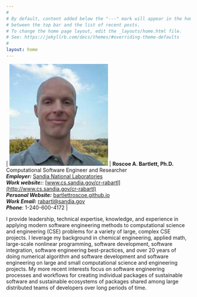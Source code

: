 ```yaml
---
#
# By default, content added below the "---" mark will appear in the home page
# between the top bar and the list of recent posts.
# To change the home page layout, edit the _layouts/home.html file.
# See: https://jekyllrb.com/docs/themes/#overriding-theme-defaults
#
layout: home
---
```


| ![Roscoe A. Bartlett, Ph.D.](RoscoeABartlettPhoto.jpg) | **Roscoe A. Bartlett, Ph.D.**<br>Computational Software Engineer and Researcher<br>***Employer:*** [Sandia National Laboratories](https://www.sandia.gov/)<br>***Work website:***: [www.cs.sandia.gov/cr-rabartl](http://www.cs.sandia.gov/cr-rabartl)<br>***Personal Website:*** [bartlettroscoe.github.io](https://bartlettroscoe.github.io)<br>***Work Email:*** [rabartl@sandia.gov](mailto:rabartl@sandia.gov)<br>***Phone***: 1-240-600-4172 |

I provide leadership, technical expertise, knowledge, and experience in applying modern software engineering methods to computational science and engineering (CSE) problems for a variety of large, complex CSE projects. I leverage my background in chemical engineering, applied math, large-scale nonlinear programming, software development, software integration, software engineering best-practices, and over 20 years of doing numerical algorithm and software development and software engineering on large and small computational science and engineering projects. My more recent interests focus on software engineering processes and workflows for creating individual packages of sustainable software and sustainable ecosystems of packages shared among large distributed teams of developers over long periods of time.
